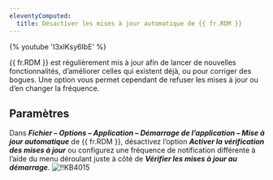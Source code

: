 ```yaml
---
eleventyComputed:
  title: Désactiver les mises à jour automatique de {{ fr.RDM }}
---
```

{% youtube 'I3xlKsy6IbE' %}

{{ fr.RDM }} est régulièrement mis à jour afin de lancer de nouvelles fonctionnalités, d’améliorer celles qui existent déjà, ou pour corriger des bogues. Une option vous permet cependant de refuser les mises à jour ou d’en changer la fréquence.
## Paramètres
Dans ***Fichier – Options – Application – Démarrage de l’application – Mise à jour automatique*** de {{ fr.RDM }}, désactivez l’option ***Activer la vérification des mises à jour*** ou configurez une fréquence de notification différente à l’aide du menu déroulant juste à côté de ***Vérifier les mises à jour au démarrage***.
![!!KB4015](https://cdnweb.devolutions.net/docs/fr/kb/KB4015.png)

